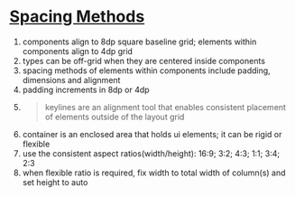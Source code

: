 # [Spacing Methods](https://material.io/design/layout/spacing-methods.html)
1. components align to 8dp square baseline grid; elements within components align to 4dp grid
2. types can be off-grid when they are centered inside components
3. spacing methods of elements within components include padding, dimensions and alignment
4. padding increments in 8dp or 4dp
5. > keylines are an alignment tool that enables consistent placement of elements outside of the layout grid
6. container is an enclosed area that holds ui elements; it can be rigid or flexible
7. use the consistent aspect ratios(width/height): 16:9; 3:2; 4:3; 1:1; 3:4; 2:3
8. when flexible ratio is required, fix width to total width of column(s) and set height to auto
